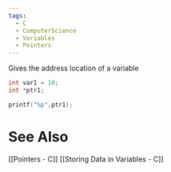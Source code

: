 ```yaml
---
tags:
  - C
  - ComputerScience
  - Variables
  - Pointers
---
```

Gives the address location of a variable

``` c
int var1 = 10;
int *ptr1;

printf("%p",ptr1);
```

# See Also
[[Pointers - C]]
[[Storing Data in Variables - C]]